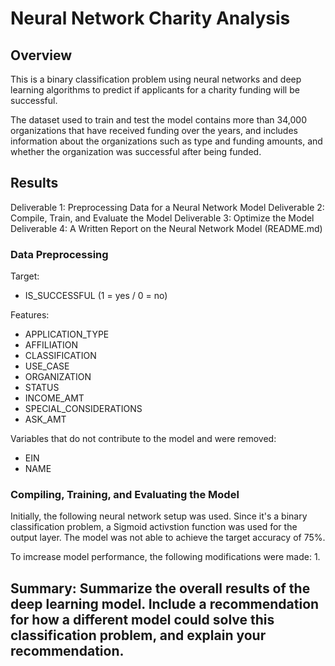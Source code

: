 # Neural Network Charity Analysis

## Overview

This is a binary classification problem using neural networks and deep learning algorithms to predict if applicants for a charity funding will be successful. 

The dataset used to train and test the model contains more than 34,000 organizations that have received funding over the years, and includes information about the organizations such as type and funding amounts, and whether the organization was successful after being funded.

## Results

Deliverable 1: Preprocessing Data for a Neural Network Model
Deliverable 2: Compile, Train, and Evaluate the Model
Deliverable 3: Optimize the Model
Deliverable 4: A Written Report on the Neural Network Model (README.md)


### Data Preprocessing

Target:
- IS_SUCCESSFUL (1 = yes / 0 = no)

Features:
- APPLICATION_TYPE           
- AFFILIATION                  
- CLASSIFICATION              
- USE_CASE                     
- ORGANIZATION                 
- STATUS                       
- INCOME_AMT                   
- SPECIAL_CONSIDERATIONS       
- ASK_AMT                  

Variables that do not contribute to the model and were removed:
- EIN
- NAME

### Compiling, Training, and Evaluating the Model

Initially, the following neural network setup was used. Since it's a binary classification problem, a Sigmoid activstion function was used for the output layer. The model was not able to achieve the target accuracy of 75%.

To imcrease model performance, the following modifications were made:
1. 
## Summary: Summarize the overall results of the deep learning model. Include a recommendation for how a different model could solve this classification problem, and explain your recommendation.
